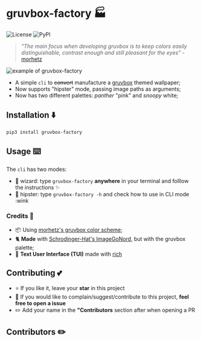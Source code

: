 # gruvbox-factory 🏭
![License](https://img.shields.io/github/license/paulopacitti/gruvbox-factory?color=b8bb26&style=flat-square)
![PyPI](https://img.shields.io/pypi/v/gruvbox-factory?color=fb4934&style=flat-square)

> _"The main focus when developing gruvbox is to keep colors easily distinguishable, contrast enough and still pleasant for the eyes"_ - [morhetz](https://github.com/morhetz)

![example of gruvbox-factory](https://raw.githubusercontent.com/paulopacitti/gruvbox-factory/master/example.png)

- A simple `cli` to ~~convert~~ manufacture a [gruvbox](https://github.com/morhetz/gruvbox) themed wallpaper;
- Now supports "hipster" mode, passing image paths as arguments;
- Now has two different palettes: *panther* "pink" and *snoopy* white;

## Installation ⬇️
`pip3 install gruvbox-factory`

## Usage ⌨️
The `cli` has two modes:
- 🔮 wizard: type `gruvbox-factory` **anywhere** in your terminal and folllow the instructions ✨
- 💽 hipster: type `gruvbox-factory -h` and check how to use in CLI mode :wink

### Credits 🎥
- 📦 Using [morhetz's gruvbox color scheme](https://github.com/morhetz);
- 🐈 **Made** with [Schrodinger-Hat's ImageGoNord](https://github.com/Schrodinger-Hat), but with the gruvbox palette;
- 💄 **Text User Interface (TUI)** made with [rich](https://github.com/willmcgugan/rich)

## Contributing 💕
- ⭐ If you like it, leave your **star** in this project 
- 💟 If you would like to complain/suggest/contribute to this project, **feel free to open a issue**
- ✏️ Add your name in the **"Contributors** section after when opening a PR

## Contributors ✏️ 